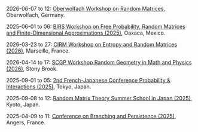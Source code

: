 2026-06-07 to 12: [Oberwolfach Workshop on Random Matrices](https://www.mfo.de/occasion/2624/www_view), Oberwolfach, Germany.

2025-06-01 to 06: [BIRS Workshop on Free Probability, Random Matrices and Finite-Dimensional Approximations (2025)](https://www.birs.ca/events/2025/5-day-workshops/25w5440), Oaxaca, Mexico.

2026-03-23 to 27: [CIRM Workshop on Entropy and Random Matrices (2026)](https://conferences.cirm-math.fr/3597.html), Marseille, France.

2026-04-14 to 17: [SCGP Workshop Random Geometry in Math and Physics (2026)](https://scgp.stonybrook.edu/archives/45656), Stony Brook.

2025-09-01 to 05: [2nd French-Japanese Conference Probability & Interactions (2025)](https://sites.google.com/view/frenchjapaneseconference/), Tokyo, Japan.

2025-09-08 to 12: [Random Matrix Theory Summer School in Japan (2025)](https://benoitcollins.github.io/rmt2025/), Kyoto, Japan.

2025-04-09 to 11: [Conference on Branching and Persistence (2025)](https://site-branpers2025.apps.math.cnrs.fr/), Angers, France.

